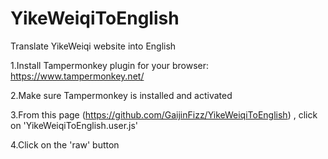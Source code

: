 # YikeWeiqiToEnglish
Translate YikeWeiqi website into English


1.Install Tampermonkey plugin for your browser: https://www.tampermonkey.net/

2.Make sure Tampermonkey is installed and activated

3.From this page (https://github.com/GaijinFizz/YikeWeiqiToEnglish) , click on 'YikeWeiqiToEnglish.user.js'

4.Click on the 'raw' button
